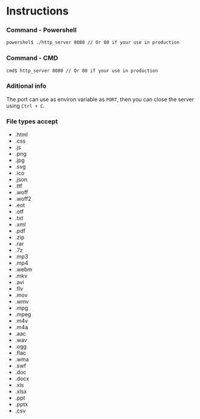 # Instructions

### Command - Powershell
```bash
powershel$ ./http_server 8080 // Or 80 if your use in production
```

### Command - CMD
```bash
cmd$ http_server 8080 // Or 80 if your use in production
```

### Aditional info
The port can use as environ variable as `PORT`, then you can close 
the server using `Ctrl + C`.

### File types accept
- .html
- .css
- .js
- .png
- .jpg
- .svg
- .ico
- .json
- .ttf
- .woff
- .woff2
- .eot
- .otf
- .txt
- .xml
- .pdf
- .zip
- .rar
- .7z
- .mp3
- .mp4
- .webm
- .mkv
- .avi
- .flv
- .mov
- .wmv
- .mpg
- .mpeg
- .m4v
- .m4a
- .aac
- .wav
- .ogg
- .flac
- .wma
- .swf
- .doc
- .docx
- .xls
- .xlsx
- .ppt
- .pptx
- .csv